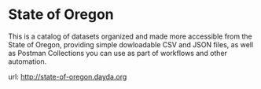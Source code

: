 # State of Oregon

This is a catalog of datasets organized and made more accessible from the State of Oregon, providing simple dowloadable CSV and JSON files, as well as Postman Collections you can use as part of workflows and other automation.

url: http://state-of-oregon.dayda.org

